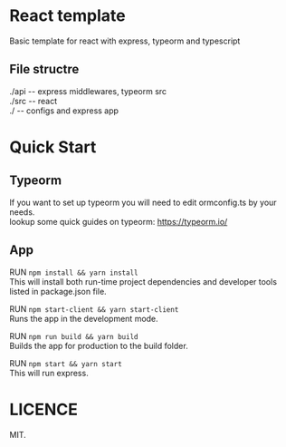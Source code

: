 # React template
Basic template for react with express, typeorm and typescript


## File structre
./api -- express middlewares, typeorm src<br/>
./src -- react<br/>
./ -- configs and express app<br/>


# Quick Start
## Typeorm
If you want to set up typeorm you will need to edit ormconfig.ts by your needs. <br/>
lookup some quick guides on typeorm: https://typeorm.io/ 

## App
RUN `npm install && yarn install`<br/>
This will install both run-time project dependencies and developer tools listed in package.json file.

RUN `npm start-client && yarn start-client` <br/>
Runs the app in the development mode.

RUN `npm run build && yarn build`<br/>
Builds the app for production to the build folder.

RUN `npm start && yarn start`<br/>
This will run express.


# LICENCE
MIT.
